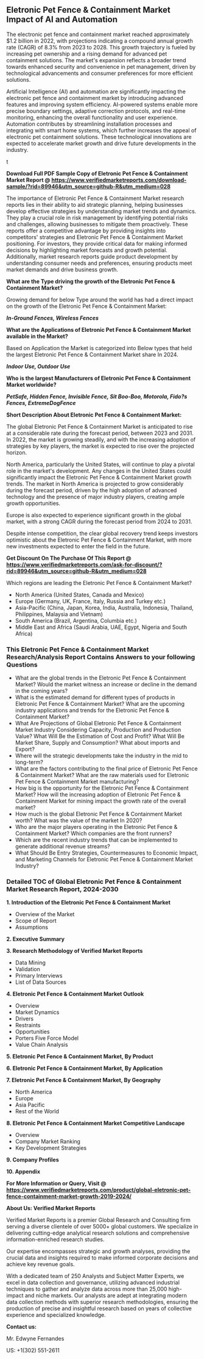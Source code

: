 <h2>Eletronic Pet Fence & Containment Market Impact of AI and Automation</h2><p>The electronic pet fence and containment market reached approximately $1.2 billion in 2022, with projections indicating a compound annual growth rate (CAGR) of 8.3% from 2023 to 2028. This growth trajectory is fueled by increasing pet ownership and a rising demand for advanced pet containment solutions. The market's expansion reflects a broader trend towards enhanced security and convenience in pet management, driven by technological advancements and consumer preferences for more efficient solutions.</p><p>Artificial Intelligence (AI) and automation are significantly impacting the electronic pet fence and containment market by introducing advanced features and improving system efficiency. AI-powered systems enable more precise boundary settings, adaptive correction protocols, and real-time monitoring, enhancing the overall functionality and user experience. Automation contributes by streamlining installation processes and integrating with smart home systems, which further increases the appeal of electronic pet containment solutions. These technological innovations are expected to accelerate market growth and drive future developments in the industry.</p>t</p><p id="" class=""><strong>Download Full PDF Sample Copy of Eletronic Pet Fence & Containment Market Report @ <a href="https://www.verifiedmarketreports.com/download-sample/?rid=89946&utm_source=github-R&utm_medium=028" target="_blank">https://www.verifiedmarketreports.com/download-sample/?rid=89946&utm_source=github-R&utm_medium=028</a></strong></p><p>The importance of&nbsp;Eletronic Pet Fence & Containment Market research reports lies in their ability to aid strategic planning, helping businesses develop effective strategies by understanding market trends and dynamics. They play a crucial role in risk management by identifying potential risks and challenges, allowing businesses to mitigate them proactively. These reports offer a competitive advantage by providing insights into competitors' strategies and Eletronic Pet Fence & Containment Market positioning. For investors, they provide critical data for making informed decisions by highlighting market forecasts and growth potential. Additionally, market research reports guide product development by understanding consumer needs and preferences, ensuring products meet market demands and drive business growth.</p><p><strong>What are the&nbsp;Type driving the growth of the Eletronic Pet Fence & Containment Market?</strong></p><p id="" class="">Growing demand for below Type around the world has had a direct impact on the growth of the Eletronic Pet Fence & Containment Market:</p><em><strong>In-Ground Fences, Wireless Fences</strong></em></p><strong>What are the&nbsp;Applications&nbsp;of Eletronic Pet Fence & Containment Market available in the Market?</strong></p><p id="" class="">Based on Application the Market is categorized into Below types that held the largest Eletronic Pet Fence & Containment Market share In 2024.</p><em><strong>Indoor Use, Outdoor Use</strong></em></p><strong>Who is the largest Manufacturers of Eletronic Pet Fence & Containment Market worldwide?</strong></p><p><em><strong>PetSafe, Hidden Fence, Invisible Fence, Sit Boo-Boo, Motorola, Fido?s Fences, ExtremeDogFence</strong></em></p><p id="" class=""><strong>Short Description About Eletronic Pet Fence & Containment Market:</strong></p><p>The global Eletronic Pet Fence & Containment Market is anticipated to rise at a considerable rate during the forecast period, between 2023 and 2031. In 2022, the market is growing steadily, and with the increasing adoption of strategies by key players, the market is expected to rise over the projected horizon.</p><p>North America, particularly the United States, will continue to play a pivotal role in the market's development. Any changes in the United States could significantly impact the Eletronic Pet Fence & Containment Market growth trends. The market in North America is projected to grow considerably during the forecast period, driven by the high adoption of advanced technology and the presence of major industry players, creating ample growth opportunities.</p><p>Europe is also expected to experience significant growth in the global market, with a strong CAGR during the forecast period from 2024 to 2031.</p><p>Despite intense competition, the clear global recovery trend keeps investors optimistic about the Eletronic Pet Fence & Containment Market, with more new investments expected to enter the field in the future.</p><p id="" class=""><strong>Get Discount On The Purchase Of This Report @ <a href="https://www.verifiedmarketreports.com/ask-for-discount/?rid=89946&utm_source=github-R&utm_medium=028" target="_blank">https://www.verifiedmarketreports.com/ask-for-discount/?rid=89946&utm_source=github-R&utm_medium=028</a></strong></p>Which regions are leading the Eletronic Pet Fence & Containment Market?</p><ul><li>North America (United States, Canada and Mexico)</li><li>Europe (Germany, UK, France, Italy, Russia and Turkey etc.)</li><li>Asia-Pacific (China, Japan, Korea, India, Australia, Indonesia, Thailand, Philippines, Malaysia and Vietnam)</li><li>South America (Brazil, Argentina, Columbia etc.)</li><li>Middle East and Africa (Saudi Arabia, UAE, Egypt, Nigeria and South Africa)</li></ul><h3 id="" class="">This Eletronic Pet Fence & Containment Market Research/Analysis Report Contains Answers to your following Questions</h3><ul><li>What are the global trends in the Eletronic Pet Fence & Containment Market? Would the market witness an increase or decline in the demand in the coming years?</li><li>What is the estimated demand for different types of products in Eletronic Pet Fence & Containment Market? What are the upcoming industry applications and trends for the Eletronic Pet Fence & Containment Market?</li><li>What Are Projections of Global Eletronic Pet Fence & Containment Market Industry Considering Capacity, Production and Production Value? What Will Be the Estimation of Cost and Profit? What Will Be Market Share, Supply and Consumption? What about imports and Export?</li><li>Where will the strategic developments take the industry in the mid to long-term?</li><li>What are the factors contributing to the final price of Eletronic Pet Fence & Containment Market? What are the raw materials used for Eletronic Pet Fence & Containment Market manufacturing?</li><li>How big is the opportunity for the Eletronic Pet Fence & Containment Market? How will the increasing adoption of Eletronic Pet Fence & Containment Market for mining impact the growth rate of the overall market?</li><li>How much is the global Eletronic Pet Fence & Containment Market worth? What was the value of the market In 2020?</li><li>Who are the major players operating in the Eletronic Pet Fence & Containment Market? Which companies are the front runners?</li><li>Which are the recent industry trends that can be implemented to generate additional revenue streams?</li><li>What Should Be Entry Strategies, Countermeasures to Economic Impact, and Marketing Channels for Eletronic Pet Fence & Containment Market Industry?</li></ul><h3 id="" class="">Detailed TOC of Global Eletronic Pet Fence & Containment Market Research Report, 2024-2030</h3><p id="" class=""><strong>1. Introduction of the Eletronic Pet Fence & Containment Market</strong></p><ul><li>Overview of the Market</li><li>Scope of Report</li><li>Assumptions</li></ul><p id="" class=""><strong>2. Executive Summary</strong></p><p id="" class=""><strong>3. Research Methodology of Verified Market Reports</strong></p><ul><li>Data Mining</li><li>Validation</li><li>Primary Interviews</li><li>List of Data Sources</li></ul><p id="" class=""><strong>4. Eletronic Pet Fence & Containment Market Outlook</strong></p><ul><li>Overview</li><li>Market Dynamics</li><li>Drivers</li><li>Restraints</li><li>Opportunities</li><li>Porters Five Force Model</li><li>Value Chain Analysis</li></ul><p id="" class=""><strong>5. Eletronic Pet Fence & Containment Market, By Product</strong></p><p id="" class=""><strong>6. Eletronic Pet Fence & Containment Market, By Application</strong></p><p id="" class=""><strong>7. Eletronic Pet Fence & Containment Market, By Geography</strong></p><ul><li>North America</li><li>Europe</li><li>Asia Pacific</li><li>Rest of the World</li></ul><p id="" class=""><strong>8. Eletronic Pet Fence & Containment Market Competitive Landscape</strong></p><ul><li>Overview</li><li>Company Market Ranking</li><li>Key Development Strategies</li></ul><p id="" class=""><strong>9. Company Profiles</strong></p><p id="" class=""><strong>10. Appendix</strong></p><p id="" class=""><strong>For More Information or Query, Visit @ <a href="https://www.verifiedmarketreports.com/product/global-eletronic-pet-fence-containment-market-growth-2019-2024/" target="_blank">https://www.verifiedmarketreports.com/product/global-eletronic-pet-fence-containment-market-growth-2019-2024/</a></strong></p><p id="" class=""><strong>About Us: Verified Market Reports</strong></p><p id="" class="">Verified Market Reports is a premier Global Research and Consulting firm serving a diverse clientele of over 5000+ global customers. We specialize in delivering cutting-edge analytical research solutions and comprehensive information-enriched research studies.</p><p id="" class="">Our expertise encompasses strategic and growth analyses, providing the crucial data and insights required to make informed corporate decisions and achieve key revenue goals.</p><p id="" class="">With a dedicated team of 250 Analysts and Subject Matter Experts, we excel in data collection and governance, utilizing advanced industrial techniques to gather and analyze data across more than 25,000 high-impact and niche markets. Our analysts are adept at integrating modern data collection methods with superior research methodologies, ensuring the production of precise and insightful research based on years of collective experience and specialized knowledge.</p><p id="" class=""><strong>Contact us:</strong></p><p id="" class="">Mr. Edwyne Fernandes</p><p id="" class="">US: +1(302) 551-2611</p>